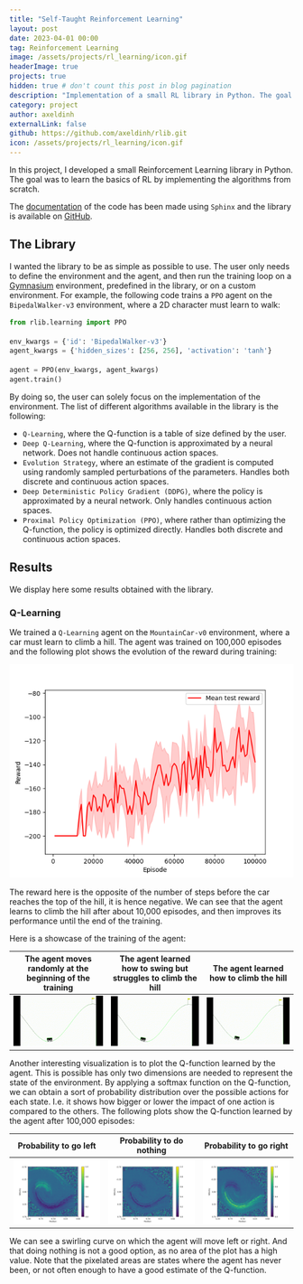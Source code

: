 ```yaml
---
title: "Self-Taught Reinforcement Learning"
layout: post
date: 2023-04-01 00:00
tag: Reinforcement Learning
image: /assets/projects/rl_learning/icon.gif
headerImage: true
projects: true
hidden: true # don't count this post in blog pagination
description: "Implementation of a small RL library in Python. The goal was to learn the basics of RL by implementing the algorithms from scratch."
category: project
author: axeldinh
externalLink: false 
github: https://github.com/axeldinh/rlib.git
icon: /assets/projects/rl_learning/icon.gif
---
```



In this project, I developed a small Reinforcement Learning library in Python. The goal was to learn the basics of RL by implementing the algorithms from scratch.

The [documentation](https://axeldinh.github.io/rlib/) of the code has been made using `Sphinx` and the library is available on [GitHub](https://github.com/axeldinh/rlib.git).

## The Library

I wanted the library to be as simple as possible to use. The user only needs to define the environment and the agent, and then run the training loop on a [Gymnasium](https://gymnasium.farama.org/) environment, predefined in the library, or on a custom environment. For example, the following code trains a `PPO` agent on the `BipedalWalker-v3` environment, where a 2D character must learn to walk:

```python
from rlib.learning import PPO

env_kwargs = {'id': 'BipedalWalker-v3'}
agent_kwargs = {'hidden_sizes': [256, 256], 'activation': 'tanh'}

agent = PPO(env_kwargs, agent_kwargs)
agent.train()
```

By doing so, the user can solely focus on the implementation of the environment. The list of different algorithms available in the library is the following:

- `Q-Learning`, where the Q-function is a table of size defined by the user.
- `Deep Q-Learning`, where the Q-function is approximated by a neural network. Does not handle continuous action spaces.
- `Evolution Strategy`, where an estimate of the gradient is computed using randomly sampled perturbations of the parameters. Handles both discrete and continuous action spaces.
- `Deep Deterministic Policy Gradient (DDPG)`, where the policy is approximated by a neural network. Only handles continuous action spaces.
- `Proximal Policy Optimization (PPO)`, where rather than optimizing the Q-function, the policy is optimized directly. Handles both discrete and continuous action spaces.

## Results

We display here some results obtained with the library.

### Q-Learning

We trained a `Q-Learning` agent on the `MountainCar-v0` environment, where a car must learn to climb a hill. The agent was trained on 100,000 episodes and the following plot shows the evolution of the reward during training:

![rewards\label{q_learning_reward}](/assets/projects/rl_learning/qlearning/rewards.png)

The reward here is the opposite of the number of steps before the car reaches the top of the hill, it is hence negative. We can see that the agent learns to climb the hill after about 10,000 episodes, and then improves its performance until the end of the training.

Here is a showcase of the training of the agent:

|The agent moves randomly at the beginning of the training|The agent learned how to swing but struggles to climb the hill| The agent learned how to climb the hill|
|:---:|:---:|:---:|
|![q_learning_ex1](/assets/projects/rl_learning/qlearning/qlearning_iter0.gif)|![q_learning_ex2](/assets/projects/rl_learning/qlearning/qlearning_iter50000.gif)|![q_learning_ex3](/assets/projects/rl_learning/qlearning/qlearning_iter100000.gif)|

Another interesting visualization is to plot the Q-function learned by the agent. This is possible has only two dimensions are needed to represent the state of the environment. By applying a softmax function on the Q-function, we can obtain a sort of probability distribution over the possible actions for each state. I.e. it shows how bigger or lower the impact of one action is compared to the others. The following plots show the Q-function learned by the agent after 100,000 episodes:

|Probability to go left|Probability to do nothing|Probability to go right|
|:---:|:---:|:---:|
|![q_learning_left](/assets/projects/rl_learning/qlearning/q_table_left.png)|![q_learning_nothing](/assets/projects/rl_learning/qlearning/q_table_nothing.png)|![q_learning_right](/assets/projects/rl_learning/qlearning/q_table_right.png)|

We can see a swirling curve on which the agent will move left or right. And that doing nothing is not a good option, as no area of the plot has a high value. Note that the pixelated areas are states where the agent has never been, or not often enough to have a good estimate of the Q-function.
